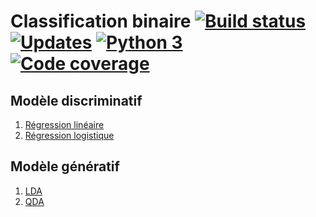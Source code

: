 ﻿# Classification binaire  [![Build status][Build image]][Build] [![Updates][Dependency image]][PyUp] [![Python 3][Python3 image]][PyUp] [![Code coverage][Codecov image]][Codecov]

  [Build]: https://travis-ci.org/woctezuma/Classification-binaire
  [Build image]: https://travis-ci.org/woctezuma/Classification-binaire.svg?branch=master

  [PyUp]: https://pyup.io/repos/github/woctezuma/Classification-binaire/
  [Dependency image]: https://pyup.io/repos/github/woctezuma/Classification-binaire/shield.svg
  [Python3 image]: https://pyup.io/repos/github/woctezuma/Classification-binaire/python-3-shield.svg

  [Codecov]: https://codecov.io/gh/woctezuma/Classification-binaire
  [Codecov image]: https://codecov.io/gh/woctezuma/Classification-binaire/branch/master/graph/badge.svg

## Modèle discriminatif

1. [Régression linéaire](RegressionLineaire.py)
2. [Régression logistique](RegressionLogistique.py)

## Modèle génératif

1. [LDA](LDA.py)
2. [QDA](QDA.py)
